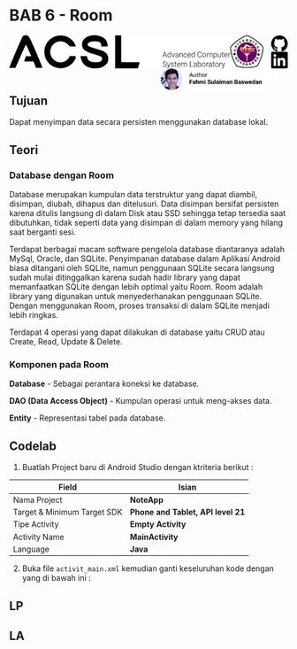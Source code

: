 # BAB 6 - Room 

<img align="left" src="../images/logo.png" width="400">
<img align="left" src="../images/logo_ug.jpg" width="60">
<a href="https://github.com/fahmisbas">
  <img align="right" src="../images/Github.png" width="30">
</a>
<a href="https://www.linkedin.com/in/fahmisbas/">
  <img align="right" src="../images/LinkedIn.png" width="30">
</a>
<img align="right" src="../images/FahmiSulaimanBaswedan.png" width="200">
<br/><br/><br/><br/>

## Tujuan
Dapat menyimpan data secara persisten menggunakan database lokal.
## Teori
### Database dengan Room
Database merupakan kumpulan data terstruktur yang dapat diambil, disimpan, diubah, dihapus dan ditelusuri. Data disimpan bersifat persisten karena ditulis langsung di dalam Disk atau SSD sehingga tetap tersedia saat dibutuhkan, tidak seperti data yang disimpan di dalam memory yang hilang saat berganti sesi.

Terdapat berbagai macam software pengelola database diantaranya adalah MySql, Oracle, dan SQLite. Penyimpanan database dalam Aplikasi Android biasa ditangani oleh SQLite, namun penggunaan SQLite secara langsung sudah mulai ditinggalkan karena sudah hadir library yang dapat memanfaatkan SQLite dengan lebih optimal yaitu Room. Room adalah library yang digunakan untuk menyederhanakan penggunaan SQLite. Dengan menggunakan Room, proses transaksi di dalam SQLite menjadi lebih ringkas.

Terdapat 4 operasi yang dapat dilakukan di database yaitu CRUD atau Create, Read, Update & Delete.


### Komponen pada Room

__Database__ - Sebagai perantara koneksi ke database.

__DAO (Data Access Object)__ - Kumpulan operasi untuk meng-akses data.

__Entity__ - Representasi tabel pada database.



## Codelab
1. Buatlah Project baru di Android Studio dengan ktriteria berikut :

| Field     | Isian |
| ---      | ---       |
| Nama Project  | **NoteApp**   |
| Target & Minimum Target SDK  | **Phone and Tablet, API level 21**  |
| Tipe Activity | **Empty Activity** |
| Activity Name | **MainActivity** | 
| Language | **Java** |

2. Buka file `activit_main.xml` kemudian ganti keseluruhan kode dengan yang di bawah ini :


## LP


## LA
